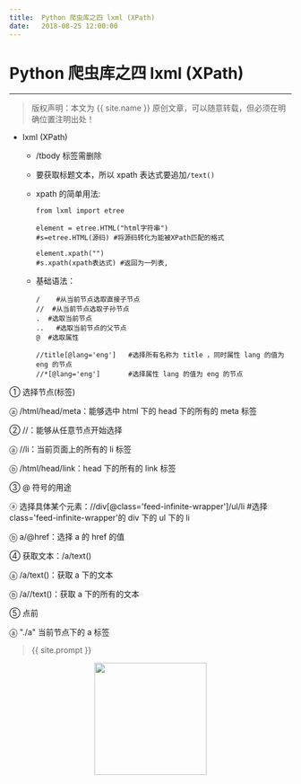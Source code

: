 ```yaml
---             
title:  Python 爬虫库之四 lxml (XPath)
date:   2018-08-25 12:00:00
---
```

# Python 爬虫库之四 lxml (XPath)
***
> 版权声明：本文为 {{ site.name }} 原创文章，可以随意转载，但必须在明确位置注明出处！

- lxml (XPath)

  - /tbody  标签需删除 

  - 要获取标题文本，所以 xpath 表达式要追加`/text() `

  - xpath 的简单用法:

    ```
    from lxml import etree
    
    element = etree.HTML("html字符串")
    #s=etree.HTML(源码) #将源码转化为能被XPath匹配的格式
    
    element.xpath("")
    #s.xpath(xpath表达式) #返回为一列表,
    ```

    

  - 基础语法：

  	```
  	/    #从当前节点选取直接子节点
  	//  #从当前节点选取子孙节点
  	.  #选取当前节点
  	..   #选取当前节点的父节点
  	@  #选取属性
    
  	//title[@lang='eng']   #选择所有名称为 title ，同时属性 lang 的值为 eng 的节点
  	//*[@lang='eng']       #选择属性 lang 的值为 eng 的节点
  	```

① 选择节点(标签)

ⓐ /html/head/meta：能够选中 html 下的 head 下的所有的 meta 标签

② //：能够从任意节点开始选择

ⓐ //li：当前页面上的所有的 li 标签

ⓑ /html/head/link：head 下的所有的 link 标签

③ @ 符号的用途

ⓐ 选择具体某个元素：//div[@class='feed-infinite-wrapper']/ul/li #选择 class='feed-infinite-wrapper'的 div 下的 ul 下的 li 

ⓑ a/@href：选择 a 的 href 的值

④ 获取文本：/a/text()

ⓐ  /a/text()：获取 a 下的文本

ⓑ  /a//text()：获取 a 下的所有的文本

⑤ 点前

ⓐ  "./a" 当前节点下的 a 标签

> {{ site.prompt }}

<div  align="center">
<img src="https://xuujii.github.io/images/wechart.jpg" width = "200" height = "200"/>